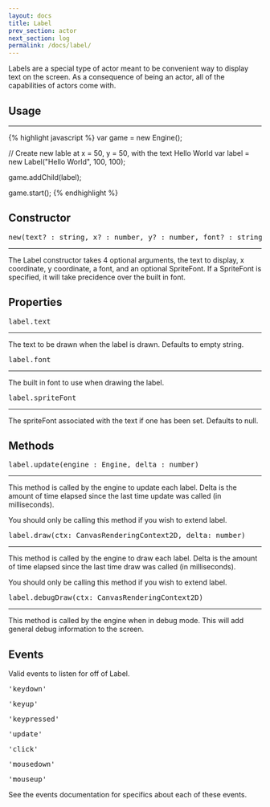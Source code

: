 ```yaml
---
layout: docs
title: Label
prev_section: actor
next_section: log
permalink: /docs/label/
---
```


Labels are a special type of actor meant to be convenient way to display text
on the screen. As a consequence of being an actor, all of the capabilities of
actors come with.

## Usage
--------
{% highlight javascript %}
var game = new Engine();

// Create new lable at x = 50, y = 50, with the text Hello World
var label = new Label("Hello World", 100, 100);

game.addChild(label);

game.start();
{% endhighlight %}


## Constructor 
<pre>new(text? : string, x? : number, y? : number, font? : string, spriteFont? : Drawing.SpriteFont)</pre>
--------------

The Label constructor takes 4 optional arguments, the text to display, x 
coordinate, y coordinate, a font, and an optional SpriteFont. If a SpriteFont is specified, 
it will take precidence over the built in font.

## Properties
<pre>label.text</pre>
------------------

The text to be drawn when the label is drawn. Defaults to empty string.

<pre>label.font</pre>
------------------

The built in font to use when drawing the label.

<pre>label.spriteFont</pre>
------------------

The spriteFont associated with the text if one has been set. Defaults to null.

## Methods

<pre>label.update(engine : Engine, delta : number)</pre>
--------------------

This method is called by the engine to update each label. Delta is the amount
of time elapsed since the last time update was called (in milliseconds).

You should only be calling this method if you wish to extend label.

<pre>label.draw(ctx: CanvasRenderingContext2D, delta: number)</pre>
--------------------

This method is called by the engine to draw each label. Delta is the amount
of time elapsed since the last time draw was called (in milliseconds).

You should only be calling this method if you wish to extend label.


<pre>label.debugDraw(ctx: CanvasRenderingContext2D)</pre>
--------------------

This method is called by the engine when in debug mode. This will add general
debug information to the screen.

## Events

Valid events to listen for off of Label.

<pre>'keydown'</pre>
<pre>'keyup'</pre>
<pre>'keypressed'</pre>
<pre>'update'</pre>
<pre>'click'</pre>
<pre>'mousedown'</pre>
<pre>'mouseup'</pre>

See the events documentation for specifics about each of these events.
